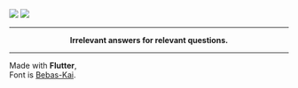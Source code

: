 <img src="https://i.imgur.com/7Ym7Q4D.png">
<img src="https://i.imgur.com/YoL2DGy.png">


___________________


<div align="center"><b>Irrelevant answers for relevant questions.</b></div>


______________
Made with **Flutter**,\
Font is [Bebas-Kai](http://bebaskai.com/).
